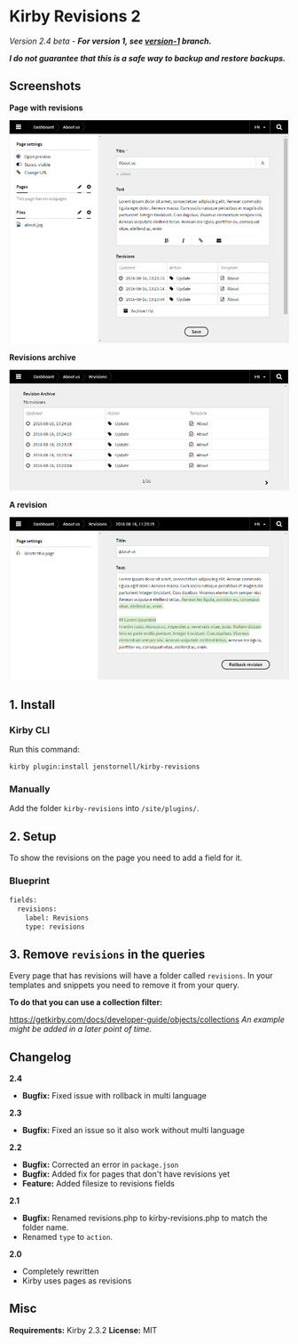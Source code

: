 # Kirby Revisions 2

*Version 2.4 beta* - ***For version 1, see [version-1](https://github.com/jenstornell/kirby-revisions/tree/version-1) branch.***

***I do not guarantee that this is a safe way to backup and restore backups.***

## Screenshots 

**Page with revisions**

![](docs/screenshot1.png)

**Revisions archive**

![](docs/screenshot3.png)

**A revision**

![](docs/screenshot2.png)

## 1. Install

### Kirby CLI

Run this command:

```
kirby plugin:install jenstornell/kirby-revisions
```

### Manually

Add the folder `kirby-revisions` into `/site/plugins/`.

## 2. Setup

To show the revisions on the page you need to add a field for it.

### Blueprint

```
fields:
  revisions:
    label: Revisions
    type: revisions
```

## 3. Remove `revisions` in the queries

Every page that has revisions will have a folder called `revisions`. In your templates and snippets you need to remove it from your query.

**To do that you can use a collection filter:**

https://getkirby.com/docs/developer-guide/objects/collections
*An example might be added in a later point of time.*

## Changelog

**2.4**

- **Bugfix:** Fixed issue with rollback in multi language

**2.3**

- **Bugfix:** Fixed an issue so it also work without multi language

**2.2**

- **Bugfix:** Corrected an error in `package.json`
- **Bugfix:** Added fix for pages that don't have revisions yet
- **Feature:** Added filesize to revisions fields

**2.1**

- **Bugfix:** Renamed revisions.php to kirby-revisions.php to match the folder name.
- Renamed `type` to `action`. 

**2.0**

- Completely rewritten
- Kirby uses pages as revisions

## Misc

**Requirements:** Kirby 2.3.2
**License:** MIT